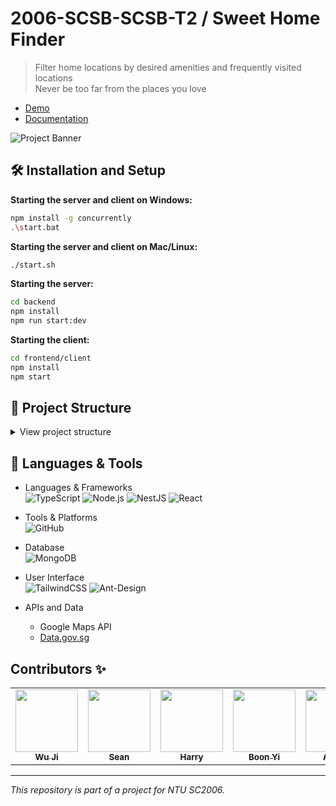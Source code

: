 # 2006-SCSB-SCSB-T2 / Sweet Home Finder

> Filter home locations by desired amenities and frequently visited locations </br>
> Never be too far from the places you love

- [Demo](https://youtu.be/bwiQCzmZxI8)
- [Documentation](#documentation-link)

![Project Banner](https://github.com/softwarelab3/2006-SCSB-SCSB-T2/blob/dev/Landing%20page.png)

## 🛠 Installation and Setup
**Starting the server and client on Windows:**

```bash
npm install -g concurrently
.\start.bat
```
**Starting the server and client on Mac/Linux:**

```bash
./start.sh
```

**Starting the server:**

```bash
cd backend
npm install
npm run start:dev
```

**Starting the client:**

```bash
cd frontend/client
npm install
npm start
```

## 📂 Project Structure

<details>
<summary>View project structure</summary>
<br>

```
📦2006-SCSB-SCSB-T2
 ┣ 📂backend
 ┃ ┣ 📂node_modules
 ┃ ┣ 📂dist
 ┃ ┣ 📂src
 ┃ ┣ 📂test
 ┃ ┗ 📂services
 ┣ 📂frontend
 ┃ ┣ 📂client
 ┃ ┃ ┣ 📂build
 ┃ ┃ ┣ 📂node_modules
 ┃ ┃ ┣ 📂public
 ┃ ┃ ┣ 📂src
 ┃ ┃ ┃ ┣ 📂components
 ┃ ┃ ┃ ┗ 📂pages
 ┗ 📜README.md
```

[`/backend/node_modules`](./backend/node_modules) - contains modules used in the backend code<br/>
[`/backend/src`](./backend/src) - contains the source code of the application, segmented into different subfolders<br/>
[`/backend/dist`](./backend/dist) - stores the backend compiled TypeScript<br/>
[`/backend/tests`](./backend/tests) - contains end-to-end test scripts and result logging<br/>

[`/frontend/public`](./frontend/public) - stores static assets such as images, fonts, etc<br/>
[`/frontend/build`](./frontend/build) - stores the frontend compiled build<br/>
[`/frontend/node_modules`](./frontend/node_modules) - contains modules used in the frontend code<br/>
[`/frontend/src/components`](./frontend/src/components) - contains reusable UI components that are used across the application, such as buttons, forms, and navigation bars<br/>
[`/frontend/src/pages`](./frontend/src/pages) - each file in this directory represents a route in the application and is responsible for rendering the content of that route<br/>

</details>

## 🧰 Languages & Tools

- Languages & Frameworks<br/>
  ![TypeScript](https://img.shields.io/badge/TypeScript-007ACC?style=for-the-badge&logo=typescript&logoColor=white)
  ![Node.js](https://img.shields.io/badge/Node.js-43853D?style=for-the-badge&logo=node-dot-js&logoColor=white)
  ![NestJS](https://img.shields.io/badge/nestjs-%23E0234E.svg?style=for-the-badge&logo=nestjs&logoColor=white)
  ![React](https://img.shields.io/badge/react-%2320232a.svg?style=for-the-badge&logo=react&logoColor=%2361DAFB)
  
- Tools & Platforms<br/>
  ![GitHub](https://img.shields.io/badge/GitHub-100000?style=for-the-badge&logo=github&logoColor=white)
  
- Database<br/>
  ![MongoDB](https://img.shields.io/badge/MongoDB-4EA94B?style=for-the-badge&logo=mongodb&logoColor=white)

- User Interface<br/>
  ![TailwindCSS](https://img.shields.io/badge/tailwindcss-%2338B2AC.svg?style=for-the-badge&logo=tailwind-css&logoColor=white)
  ![Ant-Design](https://img.shields.io/badge/-AntDesign-%230170FE?style=for-the-badge&logo=ant-design&logoColor=white)

- APIs and Data <br/>
  - Google Maps API
  - <a href="https://beta.data.gov.sg/collections/189/datasets/d_ebc5ab87086db484f88045b47411ebc5/view"> Data.gov.sg </a>

## Contributors ✨

<table>
  <tr>
    <td align="center"><a href="https://github.com/WuuuJiii"><img src="https://avatars.githubusercontent.com/WuuuJiii" width="100px;" alt=""/><br /><sub><b>Wu Ji</b></sub></a><br /></td>
    <td align="center"><a href="https://github.com/seelism"><img src="https://avatars.githubusercontent.com/seelism" width="100px;" alt=""/><br /><sub><b>Sean</b></sub></a><br /></td>
    <td align="center"><a href="https://github.com/harryo20"><img src="https://avatars.githubusercontent.com/harryo20" width="100px;" alt=""/><br /><sub><b>Harry</b></sub></a><br /></td>
    <td align="center"><a href="https://github.com/boonyii"><img src="https://avatars.githubusercontent.com/boonyii" width="100px;" alt=""/><br /><sub><b>Boon Yi</b></sub></a><br /></td>
    <td align="center"><a href="https://github.com/Rabbitson2001"><img src="https://avatars.githubusercontent.com/Rabbitson2001" width="100px;" alt=""/><br /><sub><b>Alyssa</b></sub></a><br /></td>
    <td align="center"><a href="https://github.com/JeremyCEY"><img src="https://avatars.githubusercontent.com/JeremyCEY" width="100px;" alt=""/><br /><sub><b>Jeremy</b></sub></a><br /></td>
  </tr>
</table>

---

_This repository is part of a project for NTU SC2006._ 
